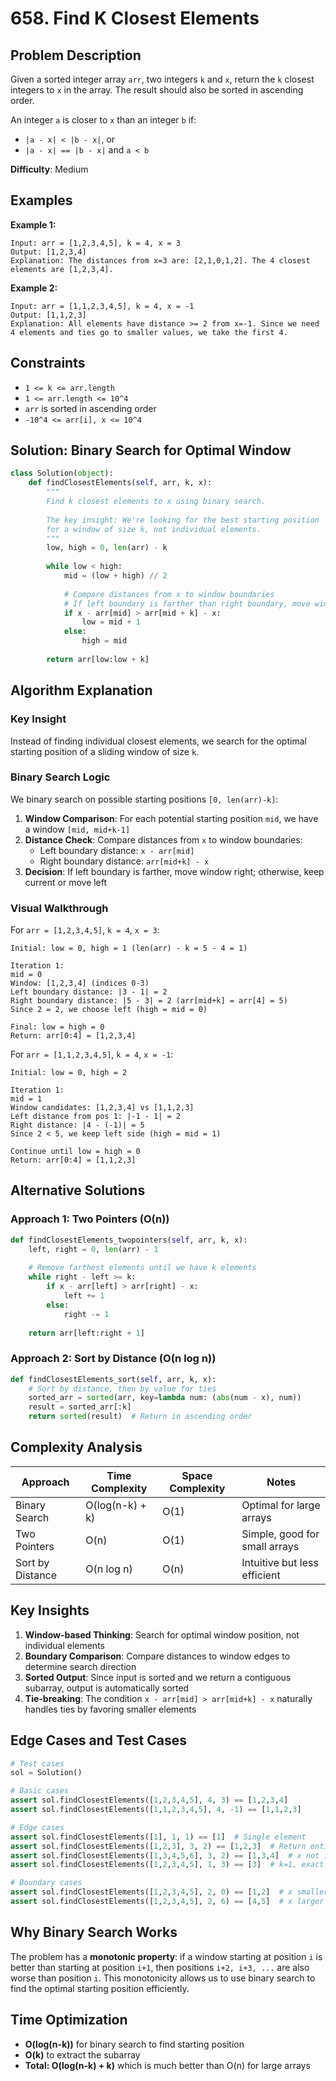 # 658. Find K Closest Elements

## Problem Description

Given a sorted integer array `arr`, two integers `k` and `x`, return the `k` closest integers to `x` in the array. The result should also be sorted in ascending order.

An integer `a` is closer to `x` than an integer `b` if:
- `|a - x| < |b - x|`, or  
- `|a - x| == |b - x|` and `a < b`

**Difficulty**: Medium

## Examples

**Example 1:**
```
Input: arr = [1,2,3,4,5], k = 4, x = 3
Output: [1,2,3,4]
Explanation: The distances from x=3 are: [2,1,0,1,2]. The 4 closest elements are [1,2,3,4].
```

**Example 2:**
```
Input: arr = [1,1,2,3,4,5], k = 4, x = -1
Output: [1,1,2,3]
Explanation: All elements have distance >= 2 from x=-1. Since we need 4 elements and ties go to smaller values, we take the first 4.
```

## Constraints
- `1 <= k <= arr.length`
- `1 <= arr.length <= 10^4`
- `arr` is sorted in ascending order
- `-10^4 <= arr[i], x <= 10^4`

## Solution: Binary Search for Optimal Window

```python
class Solution(object):
    def findClosestElements(self, arr, k, x):
        """
        Find k closest elements to x using binary search.
        
        The key insight: We're looking for the best starting position
        for a window of size k, not individual elements.
        """
        low, high = 0, len(arr) - k
        
        while low < high:
            mid = (low + high) // 2
            
            # Compare distances from x to window boundaries
            # If left boundary is farther than right boundary, move window right
            if x - arr[mid] > arr[mid + k] - x:
                low = mid + 1
            else:
                high = mid
        
        return arr[low:low + k]
```

## Algorithm Explanation

### Key Insight
Instead of finding individual closest elements, we search for the optimal starting position of a sliding window of size `k`.

### Binary Search Logic
We binary search on possible starting positions `[0, len(arr)-k]`:

1. **Window Comparison**: For each potential starting position `mid`, we have a window `[mid, mid+k-1]`
2. **Distance Check**: Compare distances from `x` to window boundaries:
   - Left boundary distance: `x - arr[mid]`
   - Right boundary distance: `arr[mid+k] - x`
3. **Decision**: If left boundary is farther, move window right; otherwise, keep current or move left

### Visual Walkthrough

For `arr = [1,2,3,4,5]`, `k = 4`, `x = 3`:

```
Initial: low = 0, high = 1 (len(arr) - k = 5 - 4 = 1)

Iteration 1:
mid = 0
Window: [1,2,3,4] (indices 0-3)
Left boundary distance: |3 - 1| = 2
Right boundary distance: |5 - 3| = 2 (arr[mid+k] = arr[4] = 5)
Since 2 = 2, we choose left (high = mid = 0)

Final: low = high = 0
Return: arr[0:4] = [1,2,3,4]
```

For `arr = [1,1,2,3,4,5]`, `k = 4`, `x = -1`:

```
Initial: low = 0, high = 2

Iteration 1:
mid = 1
Window candidates: [1,2,3,4] vs [1,1,2,3]
Left distance from pos 1: |-1 - 1| = 2
Right distance: |4 - (-1)| = 5
Since 2 < 5, we keep left side (high = mid = 1)

Continue until low = high = 0
Return: arr[0:4] = [1,1,2,3]
```

## Alternative Solutions

### Approach 1: Two Pointers (O(n))
```python
def findClosestElements_twopointers(self, arr, k, x):
    left, right = 0, len(arr) - 1
    
    # Remove farthest elements until we have k elements
    while right - left >= k:
        if x - arr[left] > arr[right] - x:
            left += 1
        else:
            right -= 1
    
    return arr[left:right + 1]
```

### Approach 2: Sort by Distance (O(n log n))
```python
def findClosestElements_sort(self, arr, k, x):
    # Sort by distance, then by value for ties
    sorted_arr = sorted(arr, key=lambda num: (abs(num - x), num))
    result = sorted_arr[:k]
    return sorted(result)  # Return in ascending order
```

## Complexity Analysis

| Approach | Time Complexity | Space Complexity | Notes |
|----------|----------------|------------------|--------|
| Binary Search | O(log(n-k) + k) | O(1) | Optimal for large arrays |
| Two Pointers | O(n) | O(1) | Simple, good for small arrays |
| Sort by Distance | O(n log n) | O(n) | Intuitive but less efficient |

## Key Insights

1. **Window-based Thinking**: Search for optimal window position, not individual elements
2. **Boundary Comparison**: Compare distances to window edges to determine search direction  
3. **Sorted Output**: Since input is sorted and we return a contiguous subarray, output is automatically sorted
4. **Tie-breaking**: The condition `x - arr[mid] > arr[mid+k] - x` naturally handles ties by favoring smaller elements

## Edge Cases and Test Cases

```python
# Test cases
sol = Solution()

# Basic cases
assert sol.findClosestElements([1,2,3,4,5], 4, 3) == [1,2,3,4]
assert sol.findClosestElements([1,1,2,3,4,5], 4, -1) == [1,1,2,3]

# Edge cases
assert sol.findClosestElements([1], 1, 1) == [1]  # Single element
assert sol.findClosestElements([1,2,3], 3, 2) == [1,2,3]  # Return entire array
assert sol.findClosestElements([1,3,4,5,6], 3, 2) == [1,3,4]  # x not in array
assert sol.findClosestElements([1,2,3,4,5], 1, 3) == [3]  # k=1, exact match

# Boundary cases
assert sol.findClosestElements([1,2,3,4,5], 2, 0) == [1,2]  # x smaller than all
assert sol.findClosestElements([1,2,3,4,5], 2, 6) == [4,5]  # x larger than all
```

## Why Binary Search Works

The problem has a **monotonic property**: if a window starting at position `i` is better than starting at position `i+1`, then positions `i+2, i+3, ...` are also worse than position `i`. This monotonicity allows us to use binary search to find the optimal starting position efficiently.

## Time Optimization
- **O(log(n-k))** for binary search to find starting position
- **O(k)** to extract the subarray
- **Total: O(log(n-k) + k)** which is much better than O(n) for large arrays